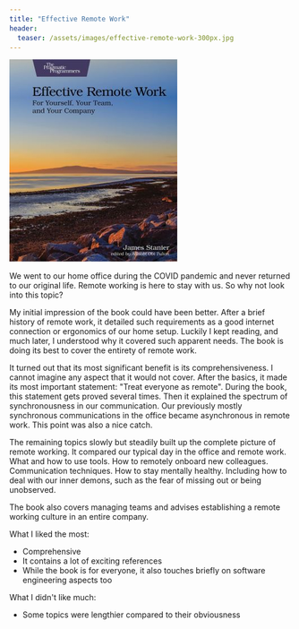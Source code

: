 ```yaml
---
title: "Effective Remote Work"
header:
  teaser: /assets/images/effective-remote-work-300px.jpg
---
```


![](/assets/images/effective-remote-work-300px.jpg)

We went to our home office during the COVID pandemic and never returned to our original life. Remote working is here to stay with us. So why not look into this topic?

My initial impression of the book could have been better. After a brief history of remote work, it detailed such requirements as a good internet connection or ergonomics of our home setup. Luckily I kept reading, and much later, I understood why it covered such apparent needs. The book is doing its best to cover the entirety of remote work.

It turned out that its most significant benefit is its comprehensiveness. I cannot imagine any aspect that it would not cover. After the basics, it made its most important statement: "Treat everyone as remote". During the book, this statement gets proved several times. Then it explained the spectrum of synchronousness in our communication. Our previously mostly synchronous communications in the office became asynchronous in remote work. This point was also a nice catch.

The remaining topics slowly but steadily built up the complete picture of remote working. It compared our typical day in the office and remote work. What and how to use tools. How to remotely onboard new colleagues. Communication techniques. How to stay mentally healthy. Including how to deal with our inner demons, such as the fear of missing out or being unobserved.

The book also covers managing teams and advises establishing a remote working culture in an entire company.

What I liked the most:
- Comprehensive
- It contains a lot of exciting references
- While the book is for everyone, it also touches briefly on software engineering aspects too

What I didn't like much:
- Some topics were lengthier compared to their obviousness
